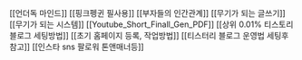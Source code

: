 [[언더독 마인드]]
[[핑크펭귄 필사용]]
[[부자들의 인간관계]]
[[무기가 되는 글쓰기]]
[[무기가 되는 시스템]]
[[Youtube_Short_Finall_Gen_PDF]]
[[상위 0.01% 티스토리 블로그 세팅방법]]
[[초기 홈페이지 등록, 작업방법]]
[[티스터리 블로그 운영법 세팅후 참고]]
[[인스타 sns 팔로워 톤앤매너등]]
